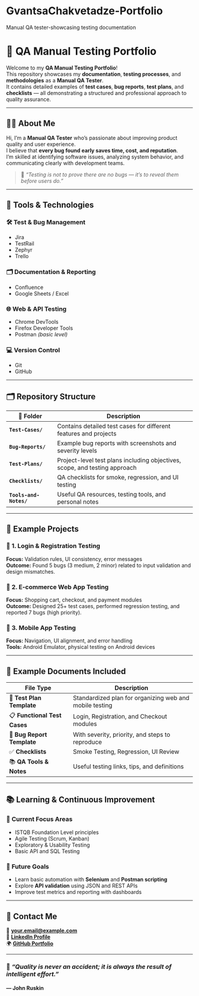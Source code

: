 # GvantsaChakvetadze-Portfolio
Manual QA tester-showcasing testing documentation
# 🧪 **QA Manual Testing Portfolio**

Welcome to my **QA Manual Testing Portfolio**!  
This repository showcases my **documentation**, **testing processes**, and **methodologies** as a **Manual QA Tester**.  
It contains detailed examples of **test cases**, **bug reports**, **test plans**, and **checklists** — all demonstrating a structured and professional approach to quality assurance.

---

## 👩‍💻 **About Me**

Hi, I’m a **Manual QA Tester** who’s passionate about improving product quality and user experience.  
I believe that **every bug found early saves time, cost, and reputation**.  
I’m skilled at identifying software issues, analyzing system behavior, and communicating clearly with development teams.  

> 🧠 *“Testing is not to prove there are no bugs — it’s to reveal them before users do.”*

---

## 🧰 **Tools & Technologies**

### 🛠 **Test & Bug Management**
- Jira  
- TestRail  
- Zephyr  
- Trello  

### 🗂 **Documentation & Reporting**
- Confluence  
- Google Sheets / Excel  

### 🌐 **Web & API Testing**
- Chrome DevTools  
- Firefox Developer Tools  
- Postman *(basic level)*  

### 💻 **Version Control**
- Git  
- GitHub  

---

## 🗂 **Repository Structure**

| 📁 Folder | Description |
|------------|-------------|
| **`Test-Cases/`** | Contains detailed test cases for different features and projects |
| **`Bug-Reports/`** | Example bug reports with screenshots and severity levels |
| **`Test-Plans/`** | Project-level test plans including objectives, scope, and testing approach |
| **`Checklists/`** | QA checklists for smoke, regression, and UI testing |
| **`Tools-and-Notes/`** | Useful QA resources, testing tools, and personal notes |

---

## 🧩 **Example Projects**

### 🔹 **1. Login & Registration Testing**
**Focus:** Validation rules, UI consistency, error messages  
**Outcome:** Found 5 bugs (3 medium, 2 minor) related to input validation and design mismatches.  

### 🔹 **2. E-commerce Web App Testing**
**Focus:** Shopping cart, checkout, and payment modules  
**Outcome:** Designed 25+ test cases, performed regression testing, and reported 7 bugs (high priority).  

### 🔹 **3. Mobile App Testing**
**Focus:** Navigation, UI alignment, and error handling  
**Tools:** Android Emulator, physical testing on Android devices  

---

## 📄 **Example Documents Included**

| File Type | Description |
|------------|-------------|
| 📝 **Test Plan Template** | Standardized plan for organizing web and mobile testing |
| 📋 **Functional Test Cases** | Login, Registration, and Checkout modules |
| 🐞 **Bug Report Template** | With severity, priority, and steps to reproduce |
| ✅ **Checklists** | Smoke Testing, Regression, UI Review |
| 📚 **QA Tools & Notes** | Useful testing links, tips, and definitions |

---

## 📚 **Learning & Continuous Improvement**

### 🎯 **Current Focus Areas**
- ISTQB Foundation Level principles  
- Agile Testing (Scrum, Kanban)  
- Exploratory & Usability Testing  
- Basic API and SQL Testing  

### 🧩 **Future Goals**
- Learn basic automation with **Selenium** and **Postman scripting**  
- Explore **API validation** using JSON and REST APIs  
- Improve test metrics and reporting with dashboards  

---

## 💬 **Contact Me**

📧 **your.email@example.com**  
💼 [**LinkedIn Profile**](https://linkedin.com/in/your-profile)  
🌍 [**GitHub Portfolio**](https://github.com/yourusername)

---

### 🌟 *“Quality is never an accident; it is always the result of intelligent effort.”*  
#### — John Ruskin
